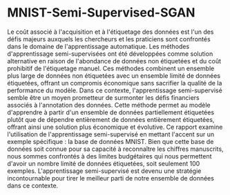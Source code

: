 # MNIST-Semi-Supervised-SGAN

Le coût associé à l'acquisition et à l'étiquetage des données est l'un des défis majeurs auxquels les chercheurs et les praticiens sont confrontés dans le domaine de l'apprentissage automatique. Les méthodes d'apprentissage semi-supervisées ont été développées comme solution alternative en raison de l'abondance de données non étiquetées et du coût prohibitif de l'étiquetage manuel. Ces méthodes combinent un ensemble plus large de données non étiquetées avec un ensemble limité de données étiquetées, offrant un compromis économique sans sacrifier la qualité de la
performance du modèle.
Dans ce contexte, l'apprentissage semi-supervisé semble être un moyen prometteur de surmonter les défis financiers associés à l'annotation des données. Cette méthode permet au modèle d'apprendre à partir d'un ensemble de données partiellement étiquetées plutôt que de dépendre entièrement de données entièrement étiquetées, offrant ainsi une solution plus
économique et évolutive.
Ce rapport examine l'utilisation de l'apprentissage semi-supervisé en mettant l'accent sur un exemple spécifique : la base de données MNIST. Bien que cette base de données soit connue pour sa capacité à reconnaître les chiffres manuscrits, nous sommes confrontés à des limites budgétaires qui nous permettent d'avoir un nombre limité de données étiquetées, soit seulement 100 exemples. L'apprentissage semi-supervisé est devenu une stratégie incontournable pour tirer le meilleur parti de notre ensemble de données dans ce contexte.

